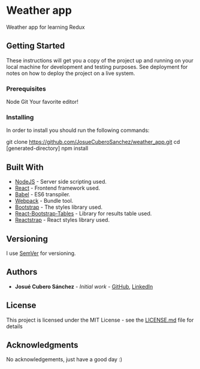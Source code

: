 # Weather app

Weather app for learning Redux

## Getting Started

These instructions will get you a copy of the project up and running on your local machine for development and testing purposes. See deployment for notes on how to deploy the project on a live system.

### Prerequisites

Node
Git
Your favorite editor!

### Installing

In order to install you should run the following commands:

git clone https://github.com/JosueCuberoSanchez/weather_app.git
cd [generated-directory]
npm install

## Built With

* [NodeJS](https://reactjs.org/) - Server side scripting used.
* [React](https://reactjs.org/) - Frontend framework used.
* [Babel](https://reactjs.org/) - ES6 transpiler.
* [Webpack](https://reactjs.org/) - Bundle tool.
* [Bootstrap](https://getbootstrap.com/) - The styles library used.
* [React-Bootstrap-Tables](https://reactjs.org/) - Library for results table used.
* [Reactstrap](https://reactjs.org/) - React styles library used.

## Versioning

I use [SemVer](http://semver.org/) for versioning.

## Authors

* **Josué Cubero Sánchez** - *Initial work* - [GitHub](https://github.com/JosueCuberoSanchez), [LinkedIn](https://www.linkedin.com/in/josuecuberosanchez/)

## License

This project is licensed under the MIT License - see the [LICENSE.md](LICENSE.md) file for details

## Acknowledgments

No acknowledgements, just have a good day :)